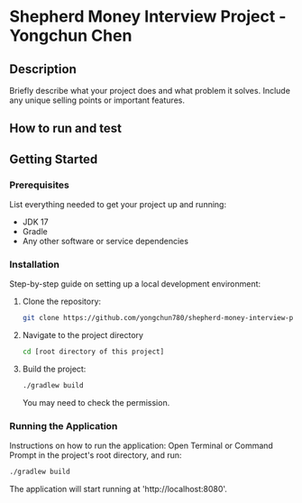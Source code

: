 # Shepherd Money Interview Project - Yongchun Chen

## Description
Briefly describe what your project does and what problem it solves. Include any unique selling points or important features.

## How to run and test

## Getting Started

### Prerequisites
List everything needed to get your project up and running:
- JDK 17
- Gradle 
- Any other software or service dependencies

### Installation
Step-by-step guide on setting up a local development environment:
1. Clone the repository:
   ```bash
   git clone https://github.com/yongchun780/shepherd-money-interview-project.git
   ```
2. Navigate to the project directory
   ```bash
   cd [root directory of this project]
   ```
3. Build the project:
   ```bash
   ./gradlew build
   ```
   You may need to check the permission.
### Running the Application
Instructions on how to run the application:
Open Terminal or Command Prompt in the project's root directory, and run:
   ```bash
   ./gradlew build
   ```
The application will start running at 'http://localhost:8080'.

